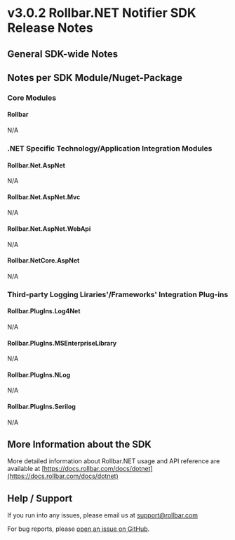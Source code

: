 # v3.0.2 Rollbar.NET Notifier SDK Release Notes

## General SDK-wide Notes

## Notes per SDK Module/Nuget-Package

### Core Modules

#### Rollbar

N/A


### .NET Specific Technology/Application Integration Modules

#### Rollbar.Net.AspNet

N/A

#### Rollbar.Net.AspNet.Mvc

N/A

#### Rollbar.Net.AspNet.WebApi

N/A

#### Rollbar.NetCore.AspNet

N/A



### Third-party Logging Liraries'/Frameworks' Integration Plug-ins

#### Rollbar.PlugIns.Log4Net

N/A

#### Rollbar.PlugIns.MSEnterpriseLibrary

N/A

#### Rollbar.PlugIns.NLog

N/A

#### Rollbar.PlugIns.Serilog

N/A




## More Information about the SDK

More detailed information about Rollbar.NET usage and API reference are available at [https://docs.rollbar.com/docs/dotnet](https://docs.rollbar.com/docs/dotnet)


## Help / Support

If you run into any issues, please email us at [support@rollbar.com](mailto:support@rollbar.com)

For bug reports, please [open an issue on GitHub](https://github.com/rollbar/Rollbar.NET/issues/new).

